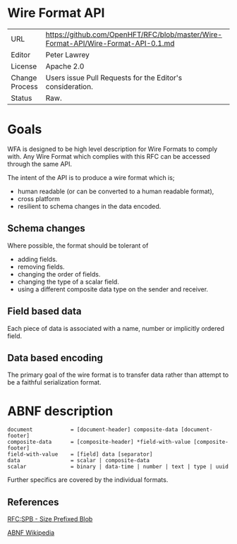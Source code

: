 # Wire Format API

|               |                                                                                   |
|:------------- | --------------------------------------------------------------------------------- |
| URL           | https://github.com/OpenHFT/RFC/blob/master/Wire-Format-API/Wire-Format-API-0.1.md |
| Editor        | Peter Lawrey                                                                      |
| License       | Apache 2.0                                                                        |
| Change Process | Users issue Pull Requests for the Editor's consideration.                        |
| Status        | Raw.                                                                              |

# Goals
WFA is designed to be high level description for Wire Formats to comply with.  Any Wire Format which complies with this RFC can be accessed through the same API.

The intent of the API is to produce a wire format which is;
 - human readable (or can be converted to a human readable format),
 - cross platform
 - resilient to schema changes in the data encoded.

## Schema changes
Where possible, the format should be tolerant of 
 - adding fields.
 - removing fields.
 - changing the order of fields.
 - changing the type of a scalar field.
 - using a different composite data type on the sender and receiver.
 
## Field based data
Each piece of data is associated with a name, number or implicitly ordered field. 

## Data based encoding
The primary goal of the wire format is to transfer data rather than attempt to be a faithful serialization format.

# ABNF description

```
document            = [document-header] composite-data [document-footer]
composite-data      = [composite-header] *field-with-value [composite-footer]
field-with-value    = [field] data [separator]
data                = scalar | composite-data
scalar              = binary | data-time | number | text | type | uuid
```
Further specifics are covered by the individual formats.

## References

[RFC:SPB - Size Prefixed Blob](https://github.com/OpenHFT/RFC/blob/master/SPB)

[ABNF Wikipedia](http://en.wikipedia.org/wiki/Augmented_Backus%E2%80%93Naur_Form)
